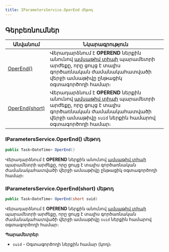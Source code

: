 ```yaml
---
title: IParametersService.OperEnd մեթոդ  
---
```


## Գերբեռնումներ

| Անվանում | Նկարագրություն |
|--|--|
| [OperEnd()](#iparametersserviceoperend-մեթոդ) | Վերադարձնում է **OPEREND** ներքին անունով [ամսաթիվ տիպի](../../types/system_types.md#datefieldtype) պարամետրի արժեքը, որը ցույց է տալիս գործառնական ժամանակահատվածի վերջի ամսաթիվը ընթացիկ օգտագործողի համար։ |
| [OperEnd(short)](#iparametersserviceoperendshort-մեթոդ) | Վերադարձնում է **OPEREND** ներքին անունով [ամսաթիվ տիպի](../../types/system_types.md#datefieldtype) պարամետրի արժեքը, որը ցույց է տալիս գործառնական ժամանակահատվածի վերջի ամսաթիվը `suid` ներքին համարով օգտագործողի համար։ |

### IParametersService.OperEnd() մեթոդ

```c#
public Task<DateTime> OperEnd()
```

Վերադարձնում է **OPEREND** ներքին անունով [ամսաթիվ տիպի](../../types/system_types.md#datefieldtype) պարամետրի արժեքը, որը ցույց է տալիս գործառնական ժամանակահատվածի վերջի ամսաթիվը ընթացիկ օգտագործողի համար։

### IParametersService.OperEnd(short) մեթոդ  

```c#
public Task<DateTime> OperEnd(short suid)
```

Վերադարձնում է **OPEREND** ներքին անունով [ամսաթիվ տիպի](../../types/system_types.md#datefieldtype) պարամետրի արժեքը, որը ցույց է տալիս գործառնական ժամանակահատվածի վերջի ամսաթիվը `suid` ներքին համարով օգտագործողի համար։

**Պարամետրեր**

* `suid` - Օգտագործողի ներքին համար (կոդ)։

